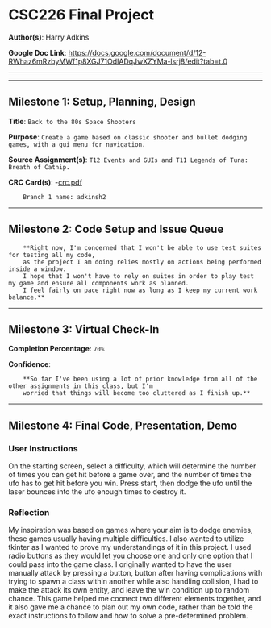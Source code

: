 # CSC226 Final Project

️**Author(s)**: Harry Adkins

️**Google Doc Link**: https://docs.google.com/document/d/12-RWhaz6mRzbyMWf1p8XGJ71OdIADqJwXZYMa-lsrj8/edit?tab=t.0

---

---

## Milestone 1: Setup, Planning, Design

️**Title**: `Back to the 80s Space Shooters`

**Purpose**: `Create a game based on classic shooter and bullet dodging games, with a gui menu for navigation.`

️**Source Assignment(s)**: `T12 Events and GUIs and T11 Legends of Tuna: Breath of Catnip.`

️**CRC Card(s)**:
  -[crc.pdf](images/crc.pdf)


```
    Branch 1 name: adkinsh2
```
---

## Milestone 2: Code Setup and Issue Queue


```
    **Right now, I'm concerned that I won't be able to use test suites for testing all my code,
    as the project I am doing relies mostly on actions being performed inside a window.
    I hope that I won't have to rely on suites in order to play test my game and ensure all components work as planned.
    I feel fairly on pace right now as long as I keep my current work balance.**
```

---

## Milestone 3: Virtual Check-In


**Completion Percentage**: `70%`

**Confidence**: 

```
    **So far I've been using a lot of prior knowledge from all of the other assignments in this class, but I'm
    worried that things will become too cluttered as I finish up.**
```

---

## Milestone 4: Final Code, Presentation, Demo

### User Instructions

On the starting screen, select a difficulty, which will determine the number of times you can get hit before a game over,
and the number of times the ufo has to get hit before you win.
Press start, then dodge the ufo until the laser bounces into the ufo enough times to destroy it.

### Reflection

  My inspiration was based on games where your aim is to dodge enemies, these games usually having multiple difficulties.
  I also wanted to utilize tkinter as I wanted to prove my understandings of it in this project. 
  I used radio buttons as they would let you choose one and only one option that I could pass into the game class.
  I originally wanted to have the user manually attack by pressing a button, button after having complications with trying to spawn a class within another while also handling collision,
  I had to make the attack its own entity, and leave the win condition up to random chance.
  This game helped me coonect two different elements together, and it also gave me a chance to plan out my own code,
  rather than be told the exact instructions to follow and how to solve a pre-determined problem.